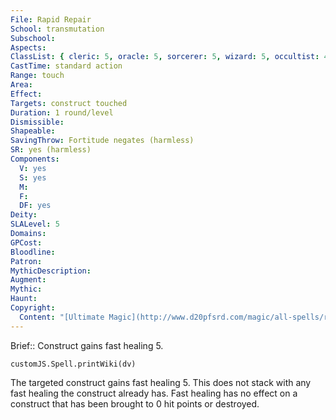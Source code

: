 ```yaml
---
File: Rapid Repair
School: transmutation
Subschool: 
Aspects: 
ClassList: { cleric: 5, oracle: 5, sorcerer: 5, wizard: 5, occultist: 4 }
CastTime: standard action
Range: touch
Area: 
Effect: 
Targets: construct touched
Duration: 1 round/level
Dismissible: 
Shapeable: 
SavingThrow: Fortitude negates (harmless)
SR: yes (harmless)
Components:
  V: yes
  S: yes
  M: 
  F: 
  DF: yes
Deity: 
SLALevel: 5
Domains: 
GPCost: 
Bloodline: 
Patron: 
MythicDescription: 
Augment: 
Mythic: 
Haunt: 
Copyright:
  Content: "[Ultimate Magic](http://www.d20pfsrd.com/magic/all-spells/r/rapid-repair)"
---
```

Brief:: Construct gains fast healing 5.

```dataviewjs
customJS.Spell.printWiki(dv)
```

The targeted construct gains fast healing 5. This does not stack with any fast healing the construct already has. Fast healing has no effect on a construct that has been brought to 0 hit points or destroyed.
